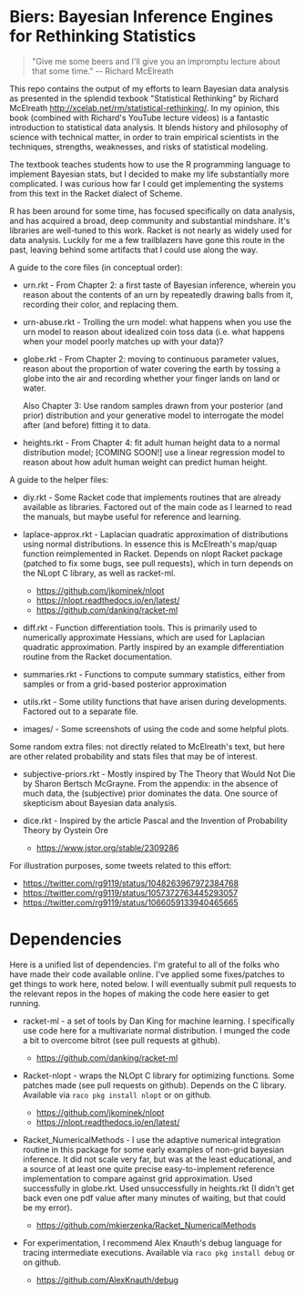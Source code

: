 # Biers: Bayesian Inference Engines for Rethinking Statistics #

> "Give me some beers and I'll give you an impromptu lecture about
> that some time."
> -- Richard McElreath


This repo contains the output of my efforts to learn Bayesian data
analysis as presented in the splendid texbook "Statistical Rethinking"
by Richard McElreath <http://xcelab.net/rm/statistical-rethinking/>.
In my opinion, this book (combined with Richard's YouTube lecture
videos) is a fantastic introduction to statistical data analysis.  It
blends history and philosophy of science with technical matter, in
order to train empirical scientists in the techniques, strengths,
weaknesses, and risks of statistical modeling.


The textbook teaches students how to use the R programming language to
implement Bayesian stats, but I decided to make my life substantially
more complicated.  I was curious how far I could get implementing the
systems from this text in the Racket dialect of Scheme. 

R has been around for some time, has focused specifically on data
analysis, and has acquired a broad, deep community and substantial
mindshare.  It's libraries are well-tuned to this work.  Racket is not
nearly as widely used for data analysis.  Luckily for me a few
trailblazers have gone this route in the past, leaving behind some
artifacts that I could use along the way.

A guide to the core files (in conceptual order):

  * urn.rkt - From Chapter 2: a first taste of Bayesian inference,
    wherein you reason about the contents of an urn by repeatedly
    drawing balls from it, recording their color, and replacing them.
	
  * urn-abuse.rkt - Trolling the urn model: what happens when you use
    the urn model to reason about idealized coin toss data (i.e. what
    happens when your model poorly matches up with your data)?
		
  * globe.rkt - From Chapter 2: moving to continuous parameter values,
	reason about the proportion of water covering the earth by tossing
	a globe into the air and recording whether your finger lands on
	land or water.
	
	Also Chapter 3: Use random samples drawn from your
	posterior (and prior) distribution and your generative model to
	interrogate the model after (and before) fitting it to data.
	
  * heights.rkt - From Chapter 4: fit adult human height data to a
    normal distribution model; [COMING SOON!] use a linear regression
    model to reason about how adult human weight can predict human
    height.
	

A guide to the helper files:

  * diy.rkt - Some Racket code that implements routines that are
    already available as libraries.  Factored out of the main code as
    I learned to read the manuals, but maybe useful for reference and
    learning. 
  
  * laplace-approx.rkt - Laplacian quadratic approximation of
    distributions using normal distributions.  In essence this is
    McElreath's map/quap function reimplemented in Racket.  Depends on
    nlopt Racket package (patched to fix some bugs, see pull
    requests), which in turn depends on the NLopt C library, as well
    as racket-ml.

	  * <https://github.com/jkominek/nlopt>
	  * <https://nlopt.readthedocs.io/en/latest/>
	  * <https://github.com/danking/racket-ml>

  * diff.rkt - Function differentiation tools.  This is primarily used
    to numerically approximate Hessians, which are used for Laplacian
    quadratic approximation.  Partly inspired by an example
    differentiation routine from the Racket documentation.
	
  * summaries.rkt - Functions to compute summary statistics, either
    from samples or from a grid-based posterior approximation

  * utils.rkt - Some utility functions that have arisen during
    developments.  Factored out to a separate file.
	
  * images/ - Some screenshots of using the code and some helpful plots.
      
Some random extra files:  not directly related to McElreath's text,
but here are other related probability and stats files that may be of
interest.

  * subjective-priors.rkt - Mostly inspired by The Theory that Would
    Not Die by Sharon Bertsch McGrayne.  From the appendix: in
    the absence of much data, the (subjective) prior dominates the
    data.  One source of skepticism about Bayesian data analysis.
	
  * dice.rkt - Inspired by the article Pascal and the Invention of
    Probability Theory by Oystein Ore
	* <https://www.jstor.org/stable/2309286>


For illustration purposes, some tweets related to this effort:

  * <https://twitter.com/rg9119/status/1048263967972384768>
  * <https://twitter.com/rg9119/status/1057372763445293057>
  * <https://twitter.com/rg9119/status/1066059133940465665>


# Dependencies #

Here is a unified list of dependencies.  I'm grateful to all of the
folks who have made their code available online.  I've applied some
fixes/patches to get things to work here, noted below.  I will
eventually submit pull requests to the relevant repos in the hopes of
making the code here easier to get running.

  * racket-ml - a set of tools by Dan King for machine learning.  I
    specifically use code here for a multivariate normal
    distribution.  I munged the code a bit to overcome bitrot (see
    pull requests at github).

    * <https://github.com/danking/racket-ml>
	  
  * Racket-nlopt - wraps the NLOpt C library for optimizing functions.
    Some patches made (see pull requests on github). Depends on the C
    library.  Available via `raco pkg install nlopt` or on github.
	
	* <https://github.com/jkominek/nlopt> 
    * <https://nlopt.readthedocs.io/en/latest/> 

  * Racket_NumericalMethods - I use the adaptive numerical integration
  routine in this package for some early examples of non-grid bayesian
  inference.  It did not scale very far, but was at the least
  educational, and a source of at least one quite precise easy-to-implement
  reference implementation to compare against grid approximation.
  Used successfully in globe.rkt.  Used unsuccessfully in heights.rkt
  (I didn't get back even one pdf value after many minutes of waiting,
  but that could be my error).

	* <https://github.com/mkierzenka/Racket_NumericalMethods>

  * For experimentation, I recommend Alex Knauth's debug language for
    tracing intermediate executions.  Available via 
	`raco pkg install debug` or on github.
	
	* <https://github.com/AlexKnauth/debug>
